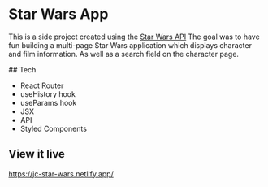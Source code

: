 # Star Wars App

This is a side project created using the [Star Wars API](https://swapi.dev/)
The goal was to have fun building a multi-page Star Wars application which displays character and film information. As well as a search field on the character page.

## Tech

- React Router
- useHistory hook
- useParams hook
- JSX
- API
- Styled Components

## View it live

https://jc-star-wars.netlify.app/
